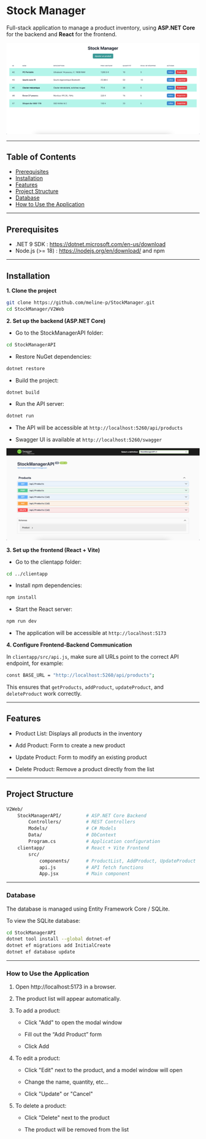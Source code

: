 # Stock Manager

Full-stack application to manage a product inventory, using **ASP.NET Core** for the backend and **React** for the frontend.

![Stock Manager](V2Web/images/stockManagerProductList.png)

---

## Table of Contents

- [Prerequisites](#prerequisites)
- [Installation](#installation)
- [Features](#features)
- [Project Structure](#project-structure)
- [Database](#database)
- [How to Use the Application](#how-to-use-the-application)

---

## Prerequisites

- .NET 9 SDK : https://dotnet.microsoft.com/en-us/download
- Node.js (>= 18) : https://nodejs.org/en/download/
  and npm

---

## Installation

**1. Clone the project**

```bash
git clone https://github.com/meline-p/StockManager.git
cd StockManager/V2Web
```

**2. Set up the backend (ASP.NET Core)**

- Go to the StockManagerAPI folder:

```bash
cd StockManagerAPI
```

- Restore NuGet dependencies:

```bash
dotnet restore
```

- Build the project:

```bash
dotnet build
```

- Run the API server:

```bash
dotnet run
```

- The API will be accessible at `http://localhost:5260/api/products`

- Swagger UI is available at `http://localhost:5260/swagger`

![Stock Manager](V2Web/images/stockManagerSwaggerInterface.png)

**3. Set up the frontend (React + Vite)**

- Go to the clientapp folder:

```bash
cd ../clientapp
```

- Install npm dependencies:

```bash
npm install
```

- Start the React server:

```bash
npm run dev
```

- The application will be accessible at `http://localhost:5173`

**4. Configure Frontend-Backend Communication**

In `clientapp/src/api.js`, make sure all URLs point to the correct API endpoint, for example:

```bash
const BASE_URL = "http://localhost:5260/api/products";
```

This ensures that `getProducts`, `addProduct`, `updateProduct`, and `deleteProduct` work correctly.

---

## Features

- Product List: Displays all products in the inventory

- Add Product: Form to create a new product

- Update Product: Form to modify an existing product

- Delete Product: Remove a product directly from the list

---

## Project Structure

```bash
V2Web/
    StockManagerAPI/         # ASP.NET Core Backend
        Controllers/         # REST Controllers
        Models/              # C# Models
        Data/                # DbContext
        Program.cs           # Application configuration
    clientapp/               # React + Vite Frontend
        src/
            components/      # ProductList, AddProduct, UpdateProduct
            api.js           # API fetch functions
            App.jsx          # Main component
```

---

### Database

The database is managed using Entity Framework Core / SQLite.

To view the SQLite database:

```bash
cd StockManagerAPI
dotnet tool install --global dotnet-ef
dotnet ef migrations add InitialCreate
dotnet ef database update
```

---

### How to Use the Application

1. Open http://localhost:5173 in a browser.

2. The product list will appear automatically.

3. To add a product:

   - Click "Add" to open the modal window

   - Fill out the “Add Product” form

   - Click Add

4. To edit a product:

   - Click "Edit" next to the product, and a model window will open

   - Change the name, quantity, etc...

   - Click "Update" or "Cancel"

5. To delete a product:

   - Click "Delete" next to the product

   - The product will be removed from the list
